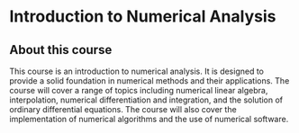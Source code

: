 # Introduction to Numerical Analysis

## About this course

This course is an introduction to numerical analysis. It is designed to provide a solid foundation in numerical methods and their applications. The course will cover a range of topics including numerical linear algebra, interpolation, numerical differentiation and integration, and the solution of ordinary differential equations. The course will also cover the implementation of numerical algorithms and the use of numerical software.